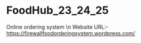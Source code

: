 # FoodHub_23_24_25
Online ordering system \n
Website URL:- https://firewallfoodorderingsystem.wordpress.com/
